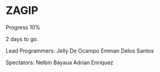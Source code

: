 ZAGIP
==========
Progress 10%

2 days to go. 

Lead Programmers: 
Jelly De Ocampo
Emman Delos Santos

Spectators:
Nelbin Bayaua
Adrian Enriquez